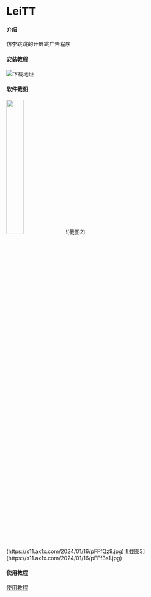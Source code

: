 # LeiTT

#### 介绍
仿李跳跳的开屏跳广告程序

#### 安装教程

![下载地址](https://s11.ax1x.com/2024/01/16/pFFfixs.jpg)

#### 软件截图
<img src="https://s11.ax1x.com/2024/01/16/pFFfuiF.jpg" width="30%"/>
![截图2](https://s11.ax1x.com/2024/01/16/pFFfQz9.jpg)
![截图3](https://s11.ax1x.com/2024/01/16/pFFf3s1.jpg)

#### 使用教程

[使用教程](https://www.leihao168.top/2024/01/16/leitt/)